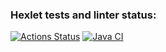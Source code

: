 ### Hexlet tests and linter status:
[![Actions Status](https://github.com/pythagoreantree/java-project-lvl2/workflows/hexlet-check/badge.svg)](https://github.com/pythagoreantree/java-project-lvl2/actions)
[![Java CI](https://github.com/pythagoreantree/java-project-lvl2/actions/workflows/main.yml/badge.svg?branch=main)](https://github.com/pythagoreantree/java-project-lvl2/actions/workflows/main.yml)